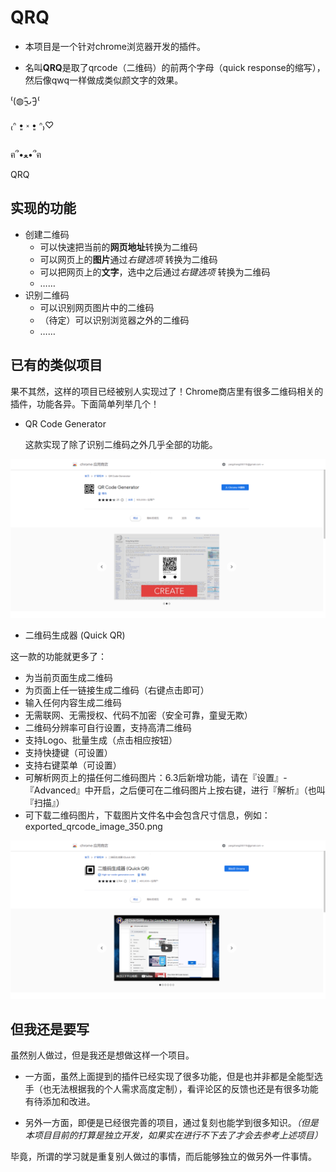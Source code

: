 # QRQ

- 本项目是一个针对chrome浏览器开发的插件。

- 名叫**QRQ**是取了qrcode（二维码）的前两个字母（quick response的缩写），然后像qwq一样做成类似颜文字的效果。

⁽(◍˃̵͈̑ᴗ˂̵͈̑)⁽

₍ᐢ •͈ ༝ •͈ ᐢ₎♡

ฅ՞•ﻌ•՞ฅ

QRQ

## 实现的功能

- 创建二维码
  - 可以快速把当前的**网页地址**转换为二维码
  - 可以网页上的**图片**通过*右键选项* 转换为二维码
  - 可以把网页上的**文字**，选中之后通过*右键选项* 转换为二维码
  - ……
- 识别二维码
  - 可以识别网页图片中的二维码
  - （待定）可以识别浏览器之外的二维码
  - ……

## 已有的类似项目

果不其然，这样的项目已经被别人实现过了！Chrome商店里有很多二维码相关的插件，功能各异。下面简单列举几个！

- QR Code Generator

  这款实现了除了识别二维码之外几乎全部的功能。

![image-20220821214659838](assets/image-20220821214659838.png)

- 二维码生成器 (Quick QR)

这一款的功能就更多了：

- 为当前页面生成二维码
- 为页面上任一链接生成二维码（右键点击即可）
- 输入任何内容生成二维码
- 无需联网、无需授权、代码不加密（安全可靠，童叟无欺）
- 二维码分辨率可自行设置，支持高清二维码
- 支持Logo、批量生成（点击相应按钮）
- 支持快捷键（可设置）
- 支持右键菜单（可设置）
- 可解析网页上的描任何二维码图片：6.3后新增功能，请在『设置』-『Advanced』中开启，之后便可在二维码图片上按右键，进行『解析』（也叫『扫描』）
- 可下载二维码图片，下载图片文件名中会包含尺寸信息，例如：exported_qrcode_image_350.png

![image-20220821220537756](assets/image-20220821220537756.png)

## 但我还是要写

虽然别人做过，但是我还是想做这样一个项目。

- 一方面，虽然上面提到的插件已经实现了很多功能，但是也并非都是全能型选手（也无法根据我的个人需求高度定制），看评论区的反馈也还是有很多功能有待添加和改进。

- 另外一方面，即便是已经很完善的项目，通过复刻也能学到很多知识。*（但是本项目目前的打算是独立开发，如果实在进行不下去了才会去参考上述项目）*

毕竟，所谓的学习就是重复别人做过的事情，而后能够独立的做另外一件事情。
